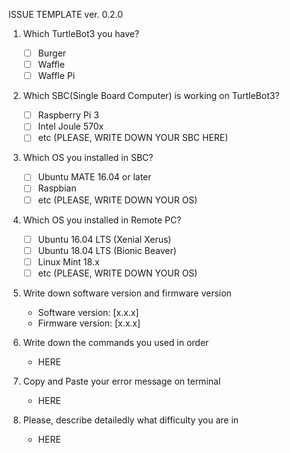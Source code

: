 ISSUE TEMPLATE ver. 0.2.0

1. Which TurtleBot3 you have?

    - [ ] Burger
    - [ ] Waffle
    - [ ] Waffle Pi

2. Which SBC(Single Board Computer) is working on TurtleBot3?

    - [ ] Raspberry Pi 3
    - [ ] Intel Joule 570x
    - [ ] etc (PLEASE, WRITE DOWN YOUR SBC HERE)

3. Which OS you installed in SBC?

    - [ ] Ubuntu MATE 16.04 or later
    - [ ] Raspbian
    - [ ] etc (PLEASE, WRITE DOWN YOUR OS)

4. Which OS you installed in Remote PC?

    - [ ] Ubuntu 16.04 LTS (Xenial Xerus)
    - [ ] Ubuntu 18.04 LTS (Bionic Beaver)
    - [ ] Linux Mint 18.x
    - [ ] etc (PLEASE, WRITE DOWN YOUR OS)

5. Write down software version and firmware version

    - Software version: [x.x.x]
    - Firmware version: [x.x.x]
 
6. Write down the commands you used in order

    - HERE
 
7. Copy and Paste your error message on terminal

    - HERE
  
8. Please, describe detailedly what difficulty you are in 

    - HERE
